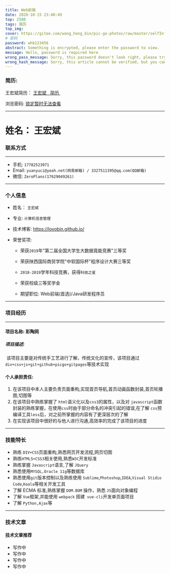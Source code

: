 ```yaml
---
title: Web前端
date: 2020-10-15 23:40:49
top: 2580
tags: 简历
top_img:
cover: https://gitee.com/wang_hong_bin/pic-go-photos/raw/master/selfInfo.jpg
# 密码
password: whb123456
abstract: Something is encrypted, please enter the password to view.
message: Hello, password is required here
wrong_pass_message: Sorry, this password doesn't look right, please try again.
wrong_hash_message: Sorry, this article cannot be verified, but you can still see the decrypted content
---
```


###  简历:
<!-- more -->

 王宏斌简历： <a href="https://www.qmjianli.com/cv/201014KBYIX4RBJPL">王宏斌   简历 </a>

浏览密码: <a href="javascript:void(0)">锁定暂时无法查看</a>

<hr />



#  姓名： 王宏斌



###  联系方式

<hr />

+ 手机: `17782523971`
+ Email:  `yuanyuci@yeah.net(网易邮箱) / 3327511395@qq.com(QQ邮箱)`
+ 微信: `ZeroPlans(17629049261)`

<hr />

###  个人信息

+ 姓名： `王宏斌`
+ 专业: `计算机信息管理`
+ 技术博客: <a href="https://lovobin.github.io/">https://lovobin.github.io/</a>

+ 荣誉奖项:

  + 荣获`2019`年"第二届全国大学生大数据竟能竞赛"三等奖
  + 荣获陕西国际商贸学院"中软国际杯"程序设计大赛三等奖
  + `2018-2019`学年科技竞赛，获得`科技之星`
  + 荣获校级三等奖学金

  + 期望职位: Web前端(首选)/Java研发程序员

<hr />

###  项目经历

<hr />

####  项目名称: 彩陶网

#####  项目描述:

​        该项目主要是对传统手工艺进行了解，传统文化的宣传，该项目通过 `div+css+js+git+github+picgo+gitpages`等技术实现

####  个人承担责任:

1.  在该项目中本人主要负责页面重构,实现首页导航,首页动画函数封装,首页轮播图,切图等
2.  在该项目中熟练掌握了 `html`语义化以及`css3`的属性，以及对 `javascript`函数封装的熟练掌握，在使用`css`时由于部分命名的冲突引起的错误,在了解 `css`预编译工具`less`后，对之前所掌握的内容有了更深层次的了解
3.  在实现该项目中很好的与他人进行沟通,高效率的完成了该项目的进度

<hr />

###  技能特长

+ 熟练 `DIV+CSS`页面重构,熟悉网页开发流程,网页切图
+ 熟练`HTML5+CSS3`相关使用,熟悉`W3C`开发标准
+ 熟练掌握 `Javascript`语言,了解 `JQuery`
+ 熟悉使用`MYSQL,Oracle 11g`等数据库
+ 熟悉使用`git`版本控制以及熟练使用 `Sublime`,`Photoshop`,`IDEA`,`Visual Stidio Code`,`Koala`等相关开发工具
+ 了解 ECMA 标准,熟练掌握 `DOM.BOM` 操作，熟悉 `JS`面向对象编程
+ 了解 `Vue`框架,并能使用 `webpack` 搭建` vue-cli`开发单页面项目
+ 了解 `Python,Ajax`等

<hr />

###  技术文章

####  技术文章推荐

+ 写作中
+ 写作中
+ 写作中
+ 写作中

